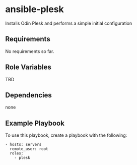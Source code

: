ansible-plesk
=============

Installs Odin Plesk and performs a simple initial configuration

Requirements
------------

No requirements so far.

Role Variables
--------------

TBD

Dependencies
------------
none

Example Playbook
----------------

To use this playbook, create a playbook with the following:

    - hosts: servers
      remote_user: root
      roles:
        - plesk


